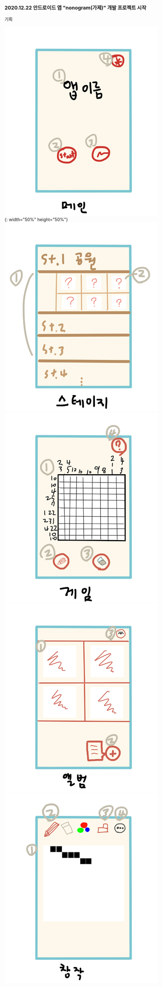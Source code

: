 ### 2020.12.22 안드로이드 앱 "nonogram(가제)" 개발 프로젝트 시작



기획

![nonogram1](./images/nonogram1.png){: width="50%" height="50%"}
![nonogram1](./images/nonogram2.png)
![nonogram1](./images/nonogram3.png)
![nonogram1](./images/nonogram4.png)
![nonogram1](./images/nonogram5.png)
